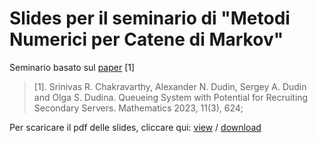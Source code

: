 # Slides per il seminario di "Metodi Numerici per Catene di Markov"

Seminario basato sul [paper](https://www.mdpi.com/2227-7390/11/3/624) [1]

> [1]. Srinivas R. Chakravarthy, Alexander N. Dudin, Sergey A. Dudin and Olga S. Dudina. Queueing System with Potential for Recruiting Secondary Servers. Mathematics 2023, 11(3), 624;

Per scaricare il pdf delle slides, cliccare qui: [view](https://github.com/lukefleed/numerical-markov-slides/blob/main/slides/main.pdf) / [download](https://github.com/lukefleed/numerical-markov-slides/raw/main/slides/main.pdf)
